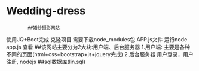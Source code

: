 # Wedding-dress
			##婚纱摄影网站
使用JQ+Boot完成
克隆项目
需要下载node_modules包
APP.js文件  运行node app.js
查看
##该网站主要分为2大块:用户端、后台服务器
	1.用户端:
	主要是各种不同的页面(html+css+bootstrap+js+jquery完成)
	2.后台服务器
	用户登录，用户注册,
	nodejs
	##sql数据库(lin.sql)

